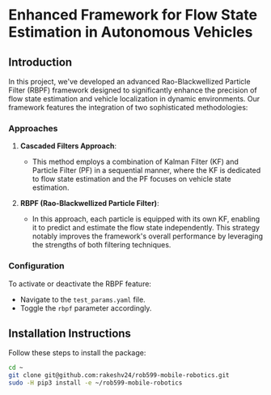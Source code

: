 # Enhanced Framework for Flow State Estimation in Autonomous Vehicles

## Introduction

In this project, we've developed an advanced Rao-Blackwellized Particle Filter (RBPF) framework designed to significantly enhance the precision of flow state estimation and vehicle localization in dynamic environments. Our framework features the integration of two sophisticated methodologies:

### Approaches

1. **Cascaded Filters Approach**:
   - This method employs a combination of Kalman Filter (KF) and Particle Filter (PF) in a sequential manner, where the KF is dedicated to flow state estimation and the PF focuses on vehicle state estimation.

2. **RBPF (Rao-Blackwellized Particle Filter)**:
   - In this approach, each particle is equipped with its own KF, enabling it to predict and estimate the flow state independently. This strategy notably improves the framework's overall performance by leveraging the strengths of both filtering techniques.

### Configuration

To activate or deactivate the RBPF feature:

- Navigate to the `test_params.yaml` file.
- Toggle the `rbpf` parameter accordingly.

## Installation Instructions

Follow these steps to install the package:

```bash
cd ~
git clone git@github.com:rakeshv24/rob599-mobile-robotics.git
sudo -H pip3 install -e ~/rob599-mobile-robotics
